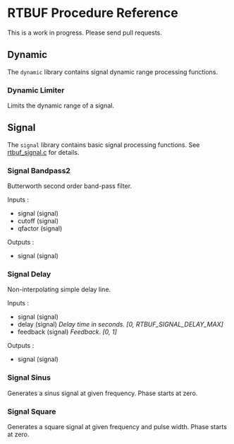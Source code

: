# RTBUF Procedure Reference

This is a work in progress. Please send pull requests.


## Dynamic
The `dynamic` library contains signal dynamic range processing functions.


### Dynamic Limiter
Limits the dynamic range of a signal.


## Signal
The `signal` library contains basic signal processing functions.
See
[rtbuf_signal.c](https://github.com/rtbuf/rtbuf/blob/master/rtbuf_signal.c)
for details.


### Signal Bandpass2
Butterworth second order band-pass filter.

Inputs :
 - signal (signal)
 - cutoff (signal)
 - qfactor (signal)

Outputs :
 - signal (signal)


### Signal Delay
Non-interpolating simple delay line.

Inputs :
 - signal (signal)
 - delay (signal) *Delay time in seconds. [0, RTBUF_SIGNAL_DELAY_MAX]*
 - feedback (signal) *Feedback. [0, 1]*

Outputs :
 - signal (signal)


### Signal Sinus
Generates a sinus signal at given frequency.
Phase starts at zero.


### Signal Square
Generates a square signal at given frequency and pulse width.
Phase starts at zero.
